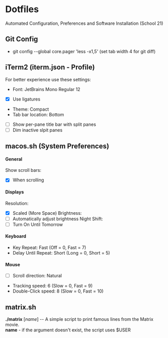# Dotfiles
Automated Configuration, Preferences and Software Installation (School 21)

## Git Config
- git config --global core.pager 'less -x1,5' (set tab width 4 for git diff)

## iTerm2 (iterm.json - Profile)
For better experience use these settings:
- Font: JetBrains Mono Regular 12
- [x] Use ligatures
- Theme: Compact
- Tab bar location: Bottom
- [ ] Show per-pane title bar with split panes
- [ ] Dim inactive slpit panes

## macos.sh (System Preferences)
#### General
Show scroll bars:
- [x] When scrolling
#### Displays
Resolution:
- [x] Scaled (More Space)
Brightness:
- [ ] Automatically adjust brightness
Night Shift:
- [ ] Turn On Until Tomorrow
#### Keyboard
- Key Repeat: Fast (Off = 0, Fast = 7)
- Delay Until Repeat: Short (Long = 0, Short = 5)
#### Mouse
- [ ] Scroll direction: Natural
- Tracking speed: 6 (Slow = 0, Fast = 9)
- Double-Click speed: 8 (Slow = 0, Fast = 10)

## matrix.sh
**./matrix** [_name_] -- A simple script to print famous lines from the Matrix
movie.<br>
**name** - if the argument doesn't exist, the script uses $USER
